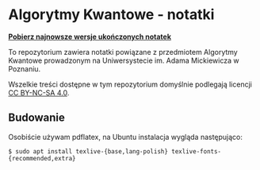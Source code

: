 # Algorytmy Kwantowe - notatki

[__Pobierz najnowsze wersje ukończonych notatek__](https://github.com/RobertBendun/notatki-algorytmy-kwantowe/releases/)

To repozytorium zawiera notatki powiązane z przedmiotem Algorytmy Kwantowe prowadzonym na Uniwersystecie im. Adama Mickiewicza w Poznaniu.

Wszelkie treści dostępne w tym repozytorium domyślnie podlegają licencji [CC BY-NC-SA 4.0](https://creativecommons.org/licenses/by-nc-sa/4.0/).

## Budowanie

Osobiście używam pdflatex, na Ubuntu instalacja wygląda następująco:

```console
$ sudo apt install texlive-{base,lang-polish} texlive-fonts-{recommended,extra}
```
